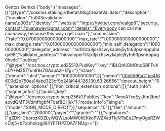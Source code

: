 Gentxs
Gentxs
{"body":{"messages":[{"@type":"/cosmos.staking.v1beta1.MsgCreateValidator","description":{"moniker":"\u003cvalidator-name\u003e","identity":"","website":"https://twitter.com/realgp8","security_contact":"cuanaway@gmail.com","details":"Everybody can call me cuanaway, because this way i get cuan."},"commission":{"rate":"0.070000000000000000","max_rate":"1.000000000000000000","max_change_rate":"0.010000000000000000"},"min_self_delegation":"100000000000","delegator_address":"hid1lllzx3jsxhswykaplej5yfn63psnnppuhdqx98","validator_address":"hidvaloper1lllzx3jsxhswykaplej5yfn63psnnppug0hvdc","pubkey":{"@type":"/cosmos.crypto.ed25519.PubKey","key":"iBLQtAiGMOnqSBFFvXuDY+MZ5Tfun89s7GAxuAzHEfg="},"value":{"denom":"uhid","amount":"100000000000"}}],"memo":"00b5590a21be4f6600d2b750aa14abd323cf9b24@144.126.130.63:26656","timeout_height":"0","extension_options":[],"non_critical_extension_options":[]},"auth_info":{"signer_infos":[{"public_key":{"@type":"/cosmos.crypto.secp256k1.PubKey","key":"AmcA7xqEyjJtm2bm/ecvdQMT3Vdmfhgbf4Fdef8CHj/k"},"mode_info":{"single":{"mode":"SIGN_MODE_DIRECT"}},"sequence":"0"}],"fee":{"amount":[],"gas_limit":"200000","payer":"","granter":""}},"signatures":["gZDK+CborozKDZLyWQWLsoMW0hEKkdPWZXadTkjNTbEe27my0geRZWcDnj5+bFxbhoksgj6l4YFFHPZOA7FNUg=="]}
